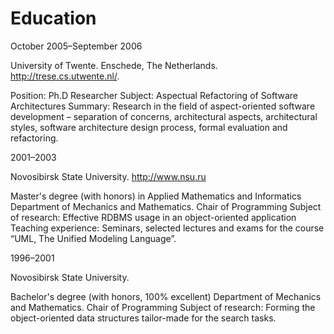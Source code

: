 # Education
October 2005–September 2006

University of Twente. Enschede, The Netherlands. http://trese.cs.utwente.nl/.

Position: Ph.D Researcher Subject: Aspectual Refactoring of Software Architectures Summary: Research in the field of aspect-oriented software development – separation of concerns, architectural aspects, architectural styles, software architecture design process, formal evaluation and refactoring.

2001–2003

Novosibirsk State University. http://www.nsu.ru

Master's degree (with honors) in Applied Mathematics and Informatics Department of Mechanics and Mathematics. Chair of Programming Subject of research: Effective RDBMS usage in an object-oriented application Teaching experience: Seminars, selected lectures and exams for the course “UML, The Unified Modeling Language”.

1996–2001

Novosibirsk State University.

Bachelor's degree (with honors, 100% excellent) Department of Mechanics and Mathematics. Chair of Programming Subject of research: Forming the object-oriented data structures tailor-made for the search tasks.